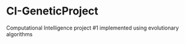 # CI-GeneticProject
Computational Intelligence project #1 implemented using evolutionary algorithms
